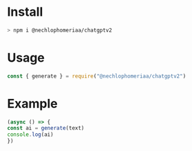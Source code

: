 <p Scraper web chat-gpt online</p>

# Install

```sh
> npm i @nechlophomeriaa/chatgptv2
```

# Usage

```js
const { generate } = require("@nechlophomeriaa/chatgptv2")
```

# Example

```js
(async () => {
const ai = generate(text)
console.log(ai)
})
```
